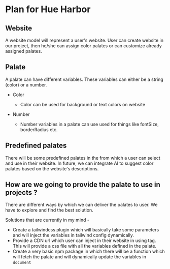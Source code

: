 # Plan for Hue Harbor

## Website

A website model will represent a user's website. User can create website in our project, then he/she can assign color palates or can customize already assigned palates.

## Palate

A palate can have different variables. These variables can either be a string (color) or a number.

- Color

  - Color can be used for background or text colors on website

- Number

  - Number variables in a palate can use used for things like fontSize, borderRadius etc.

## Predefined palates

There will be some predefined palates in the from which a user can select and use in their website.
In future, we can integrate AI to suggest color palates based on the website's descriptions.

## How are we going to provide the palate to use in projects ?

There are different ways by which we can deliver the palates to user. We have to explore and find the best solution.

Solutions that are currently in my mind -

- Create a tailwindcss plugin which will basically take some parameters and will inject the variables in tailwind config dynamically.
- Provide a CDN url which user can inject in their website in <head> using <link> tag. This will provide a css file with all the variables defined in the palate.
- Create a very basic npm package in which there will be a function which will fetch the palate and will dynamically update the variables in `document`
